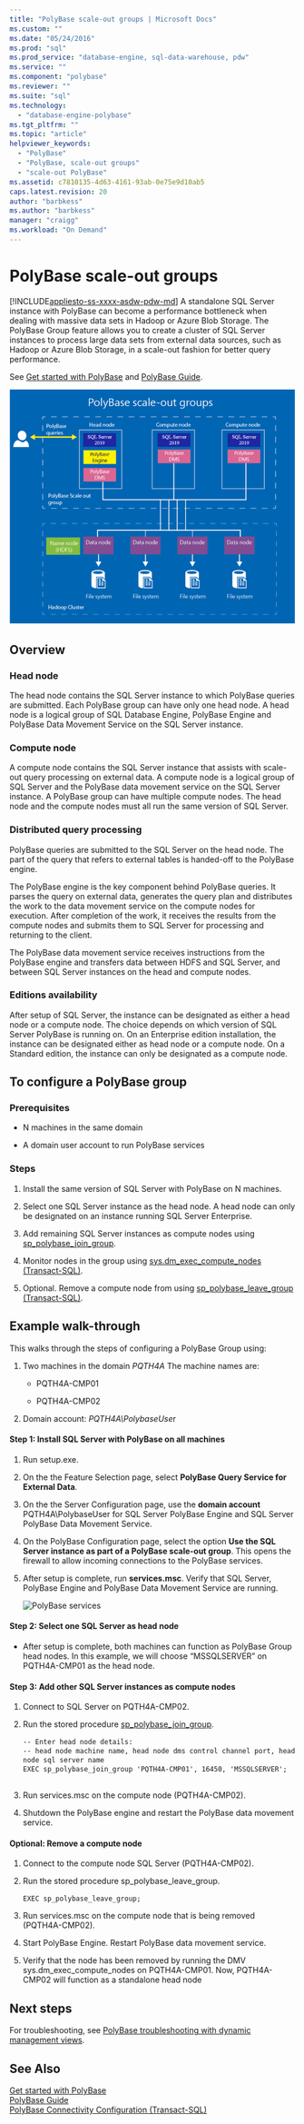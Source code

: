 ```yaml
---
title: "PolyBase scale-out groups | Microsoft Docs"
ms.custom: ""
ms.date: "05/24/2016"
ms.prod: "sql"
ms.prod_service: "database-engine, sql-data-warehouse, pdw"
ms.service: ""
ms.component: "polybase"
ms.reviewer: ""
ms.suite: "sql"
ms.technology: 
  - "database-engine-polybase"
ms.tgt_pltfrm: ""
ms.topic: "article"
helpviewer_keywords: 
  - "PolyBase"
  - "PolyBase, scale-out groups"
  - "scale-out PolyBase"
ms.assetid: c7810135-4d63-4161-93ab-0e75e9d10ab5
caps.latest.revision: 20
author: "barbkess"
ms.author: "barbkess"
manager: "craigg"
ms.workload: "On Demand"
---
```

# PolyBase scale-out groups
[!INCLUDE[appliesto-ss-xxxx-asdw-pdw-md](../../includes/appliesto-ss-xxxx-xxxx-xxx-md.md)]
  A standalone SQL Server instance with PolyBase can become a performance bottleneck when dealing with massive data sets in Hadoop or Azure Blob Storage. The PolyBase Group feature allows you to create a cluster of SQL Server instances to process large data sets from external data sources, such as Hadoop or Azure Blob Storage, in a scale-out fashion for better query performance.  
  
 See [Get started with PolyBase](../../relational-databases/polybase/get-started-with-polybase.md) and [PolyBase Guide](../../relational-databases/polybase/polybase-guide.md).  
  
 ![PolyBase scale-out groups](../../relational-databases/polybase/media/polybase-scale-out-groups.png "PolyBase scale-out groups")  
  
## Overview  
  
### Head node  
 The head node contains the SQL Server instance to which PolyBase queries are submitted. Each PolyBase group can have only one head node. A head node is a logical group of SQL Database Engine, PolyBase Engine and PolyBase Data Movement Service on the SQL Server instance.  
  
### Compute node  
 A compute node contains the SQL Server instance that assists with scale-out query processing on external data. A compute node is a logical group of SQL Server and the PolyBase data movement service on the SQL Server instance. A PolyBase group can have multiple compute nodes.  The head node and the compute nodes must all run the same version of SQL Server.
  
### Distributed query processing  
 PolyBase queries are submitted to the SQL Server on the head node. The part of the query that refers to external tables is handed-off to the PolyBase engine.  
  
 The PolyBase engine is the key component  behind PolyBase queries. It parses the query on external data, generates the query plan and distributes the work to the data movement service on the compute nodes for execution. After completion of the work, it receives the results from the compute nodes and submits them to SQL Server for processing and returning to the client.  
  
 The PolyBase data movement service receives instructions from the PolyBase engine and transfers data between HDFS and SQL Server, and between SQL Server instances on the head and compute nodes.  
  
### Editions availability  
 After setup of SQL Server, the instance can be designated as either a head node or a compute node.  The choice depends on which version of SQL Server PolyBase is running on. On an Enterprise edition installation, the instance can be designated either as head node or a compute node. On a Standard edition, the instance can only be designated as a compute node.  
  
## To configure a PolyBase group  
  
### Prerequisites  
  
-   N machines in the same domain  
  
-   A domain user account to run PolyBase services  
  
### Steps  
  
1.  Install the same version of SQL Server with PolyBase on N machines.  
  
2.  Select one SQL Server instance as the head node. A head node can only be designated on an instance running SQL Server Enterprise.  
  
3.  Add remaining SQL Server instances as compute nodes using [sp_polybase_join_group](../../relational-databases/system-stored-procedures/polybase-stored-procedures-sp-polybase-join-group.md).  
  
4.  Monitor nodes in the group using [sys.dm_exec_compute_nodes &#40;Transact-SQL&#41;](../../relational-databases/system-dynamic-management-views/sys-dm-exec-compute-nodes-transact-sql.md).  
  
5.  Optional. Remove a compute node from  using [sp_polybase_leave_group &#40;Transact-SQL&#41;](../../relational-databases/system-stored-procedures/polybase-stored-procedures-sp-polybase-leave-group.md).  
  
## Example walk-through  
 This walks through the steps of configuring a PolyBase Group using:  
  
1.  Two machines in the domain *PQTH4A* The machine names are:  
  
    -   PQTH4A-CMP01  
  
    -   PQTH4A-CMP02  
  
2.  Domain account: *PQTH4A\PolybaseUse*r  
  
#### Step 1: Install SQL Server with PolyBase on all machines  
  
1.  Run setup.exe.  
  
2.  On the the Feature Selection page, select **PolyBase Query Service for External Data**.  
  
3.  On the the Server Configuration page, use the **domain account** PQTH4A\PolybaseUser for SQL Server PolyBase Engine and SQL Server PolyBase Data Movement Service.  
  
4.  On the PolyBase Configuration page, select the option **Use the SQL Server instance as part of a PolyBase scale-out group**. This opens  the firewall  to allow incoming connections to the PolyBase services.  
  
5.  After setup is complete, run **services.msc**. Verify that SQL Server, PolyBase Engine and PolyBase Data Movement Service are running.  
  
     ![PolyBase services](../../relational-databases/polybase/media/polybase-services.png "PolyBase services")  
  
#### Step 2: Select one SQL Server as head node  
  
-   After setup is complete, both machines can function as PolyBase Group head nodes. In this example, we will choose “MSSQLSERVER” on PQTH4A-CMP01 as the head node.  
  
#### Step 3: Add other SQL Server instances as compute nodes  
  
1.  Connect to SQL Server on PQTH4A-CMP02.  
  
2.  Run the stored procedure [sp_polybase_join_group](../../relational-databases/system-stored-procedures/polybase-stored-procedures-sp-polybase-join-group.md).  
  
    ```  
    -- Enter head node details:   
    -- head node machine name, head node dms control channel port, head node sql server name  
    EXEC sp_polybase_join_group 'PQTH4A-CMP01', 16450, 'MSSQLSERVER';  
  
    ```  
  
3.  Run services.msc on the compute node (PQTH4A-CMP02).  
  
4.  Shutdown the PolyBase engine and restart the PolyBase data movement service.  
  
#### Optional: Remove a compute node  
  
1.  Connect to the compute node SQL Server (PQTH4A-CMP02).  
  
2.  Run the stored procedure sp_polybase_leave_group.  
  
    ```  
    EXEC sp_polybase_leave_group;  
    ```  
  
3.  Run services.msc on the compute node that is being removed (PQTH4A-CMP02).  
  
4.  Start PolyBase Engine. Restart PolyBase data movement service.  
  
5.  Verify that the node has been removed by running the DMV sys.dm_exec_compute_nodes on PQTH4A-CMP01. Now, PQTH4A-CMP02 will function as a standalone head node  
  
## Next steps  
 For troubleshooting, see [PolyBase troubleshooting with dynamic management views](http://msdn.microsoft.com/library/ce9078b7-a750-4f47-b23e-90b83b783d80).  
  
## See Also  
 [Get started with PolyBase](../../relational-databases/polybase/get-started-with-polybase.md)   
 [PolyBase Guide](../../relational-databases/polybase/polybase-guide.md)   
 [PolyBase Connectivity Configuration &#40;Transact-SQL&#41;](../../database-engine/configure-windows/polybase-connectivity-configuration-transact-sql.md)  
  
  
